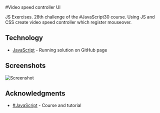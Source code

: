 #Video speed controller UI

JS Exercises. 28th challenge of the #JavaScript30 course.
Using JS and CSS create video speed controller which register mouseover.

## Technology

* [JavaScript](https://kmthorsnes.github.io/28-video-speed-constroller/) - Running solution on GitHub page

## Screenshots
![Screenshot](https://github.com/kmthorsnes/28-video-speed-constroller/blob/master/screenshots/gif1.gif?raw=true "Optional title")

## Acknowledgments

* [#JavaScript](https://javascript30.com/) - Course and tutorial